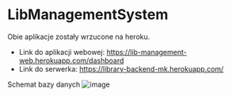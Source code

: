 # LibManagementSystem

Obie aplikacje zostały wrzucone na heroku.
- Link do aplikacji webowej: https://lib-management-web.herokuapp.com/dashboard
- Link do serwerka: https://library-backend-mk.herokuapp.com/

Schemat bazy danych
![image](https://user-images.githubusercontent.com/25044505/134206502-7eb99198-d5bb-433e-beb5-8aac99bdac60.png)
